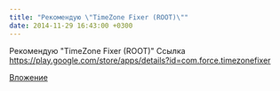 ```yaml
---
title: "Рекомендую \"TimeZone Fixer (ROOT)\""
date: 2014-11-29 16:43:00 +0300
---
```


Рекомендую "TimeZone Fixer (ROOT)"
Ссылка
https://play.google.com/store/apps/details?id=com.force.timezonefixer

[Вложение](https://play.google.com/store/apps/details?id=com.force.timezonefixer)
